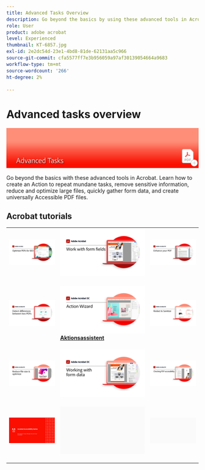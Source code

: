 ```yaml
---
title: Advanced Tasks Overview
description: Go beyond the basics by using these advanced tools in Acrobat
role: User
product: adobe acrobat
level: Experienced
thumbnail: KT-6857.jpg
exl-id: 2e2dc54d-23e1-4bd8-81de-62131aa5c966
source-git-commit: cfa5577ff7e3b956059a97af30139054664a9683
workflow-type: tm+mt
source-wordcount: '266'
ht-degree: 2%

---
```


# Advanced tasks overview

![](../assets/Hero-AdvancedTasks.png)

Go beyond the basics with these advanced tools in Acrobat. Learn how to create an Action to repeat mundane tasks, remove sensitive information, reduce and optimize large files, quickly gather form data, and create universally Accessible PDF files.

## Acrobat tutorials

<table style="table-layout:fixed">
<tr>
  <td>
    <a href="optimizeseo.md">
      <img alt="Optimize PDFs for SEO" src="../assets/seo_1280.png" />
    </a>
    <div>
    <a href="optimizeseo.md"><strong></strong></a>
    </div>
    <em></em><br>
  </td>
  <td>
    <a href="workforms.md">
      <img alt="Work with form fields" src="../assets/Workform_1280.png" />
    </a>
    <div>
    <a href="workforms.md"><strong></strong></a>
    </div>
    <em></em><br>
  </td>
  <td>
    <a href="enhance.md">
      <img alt="Enhance your PDF" src="../assets/Enhance_1280.png" />
    </a>
    <div>
    <a href="enhance.md"><strong></strong></a>
    </div>
    <em></em><br>
  </td>
</tr>
<tr>
  <td>
    <a href="compare.md">
      <img alt="Detect Differences Between two PDFs" src="../assets/Compare_1280.png" />
    </a>
    <div>
    <a href="compare.md"><strong></strong></a>
    </div>
    <em></em><br>
  </td> 
  <td>
    <a href="action.md">
      <img alt="Aktionsassistent" src="../assets/Action.jpg" />
    </a>
    <div>
    <a href="action.md"><strong>Aktionsassistent</strong></a>
    </div>
    <em></em><br>
  </td>  
  <td>
    <a href="redact.md">
      <img alt="Redact &amp; Sanitize" src="../assets/Redact.jpg" />
    </a>
    <div>
    <a href="redact.md"><strong></strong></a>
    </div>
    <em></em><br>
  </td>
</tr>
<tr>
  <td>
    <a href="reduce.md">
      <img alt="Reduce file size &amp; optimize" src="../assets/Reduce.jpg" />
    </a>
    <div>
    <a href="reduce.md"><strong></strong></a>
    </div>
    <em></em><br>
  </td>
   <td>
    <a href="formdata.md">
      <img alt="Aktionsassistent" src="../assets/FormData.jpg" />
    </a>
    <div>
    <a href="formdata.md"><strong></strong></a>
    </div>
    <em></em><br>
  </td>
   <td>
    <a href="accessibility.md">
      <img alt="Check PDF accessibility" src="../assets/Checkingaccessible_1280.jpg" />
    </a>
    <div>
    <a href="accessibility.md"><strong></strong></a>
    </div>
    <em></em><br>
  </td>
</tr>
<tr>
  <td>
    <a href="accessibility-series.md">
      <img alt="Preparing Accessible PDF Files" src="../assets/Accessibilityseries_1280.png" />
    </a>
    <div>
    <a href="accessibility-series.md"><strong></strong></a>
    </div>
    <em></em><br>
  </td>
  <td>
   <img alt="Spacer" src="../assets/Grayspacer.png" />
    <div>
    <br>
  </td>
  <td>
   <img alt="Spacer" src="../assets/Grayspacer.png" />
    <div>
    <br>
  </td>
</tr>
</table>
